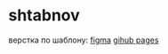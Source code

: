 # shtabnov

верстка по шаблону:
[figma](https://www.figma.com/file/eZHQlKh14oyyekcXueRQJf/Untitled-(Copy)?node-id=0%3A1)
[gihub pages](https://shtabnov.github.io/dental_clinik/)
